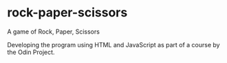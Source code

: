 # rock-paper-scissors

A game of Rock, Paper, Scissors

Developing the program using HTML and JavaScript as part of a course by the Odin Project.